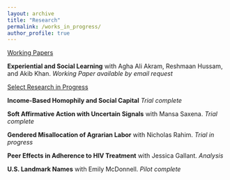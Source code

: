 ```yaml
---
layout: archive
title: "Research"
permalink: /works_in_progress/
author_profile: true
---
```


<u>Working Papers</u>


**Experiential and Social Learning** with Agha Ali Akram, Reshmaan Hussam, and Akib Khan.
*Working Paper available by email request*



<u>Select Research in Progress</u>


**Income-Based Homophily and Social Capital**
*Trial complete*

**Soft Affirmative Action with Uncertain Signals** with Mansa Saxena.
*Trial complete*

**Gendered Misallocation of Agrarian Labor** with Nicholas Rahim.
*Trial in progress*

**Peer Effects in Adherence to HIV Treatment** with Jessica Gallant.
*Analysis*

**U.S. Landmark Names** with Emily McDonnell.
*Pilot complete*

